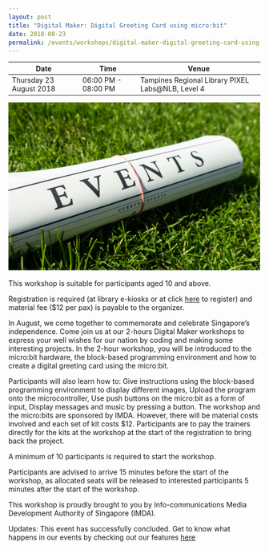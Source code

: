 ```yaml
---
layout: post
title: "Digital Maker: Digital Greeting Card using micro:bit"
date: 2018-08-23
permalink: /events/workshops/digital-maker-digital-greeting-card-using-microbit1
---
```


| Date | Time | Venue |
|--------|---|---|
| Thursday 23 August 2018 | 06:00 PM - 08:00 PM |   Tampines Regional Library PIXEL Labs@NLB, Level 4 |

![hi](/images/events/generic-event-image.jpg)

This workshop is suitable for participants aged 10 and above.

Registration is required (at library e-kiosks or at click <a href="https://www.nlb.gov.sg/golibrary2/e/digital-maker-digital-greeting-card-using-microbit-pixel-labsnlb-20973540" target="_blank">here</a> to register) and material fee ($12 per pax) is payable to the organizer.

In August, we come together to commemorate and celebrate Singapore’s independence.  Come join us at our 2-hours Digital Maker workshops to express your well wishes for our nation by coding and making some interesting projects.  In the 2-hour workshop, you will  be introduced to the micro:bit hardware, the block-based programming environment and how to create a digital greeting card using the micro:bit.

Participants will also learn how to:
Give instructions using the block-based programming environment to display different images,
Upload the program onto the microcontroller,
Use push buttons on the micro:bit as a form of input,
Display messages and music by pressing a button.
The workshop and the micro:bits are sponsored by IMDA.  However, there will be material costs involved and each set of kit costs $12.  Participants are to pay the trainers directly for the kits at the workshop at the start of the registration to bring back the project.

A minimum of 10 participants is required to start the workshop.

Participants are advised to arrive 15 minutes before the start of the workshop, as allocated seats will be released to interested participants 5 minutes after the start of the workshop.
 
This workshop is proudly brought to you by Info-communications Media Development Authority of Singapore (IMDA).

Updates: This event has successfully concluded. Get to know what happens in our events by checking out our features <a href="" target="_blank">here</a>


